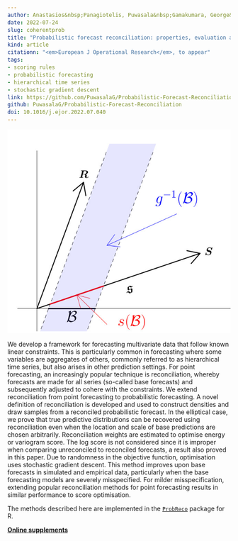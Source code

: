 ```yaml
---
author: Anastasios&nbsp;Panagiotelis, Puwasala&nbsp;Gamakumara, George&nbsp;Athanasopoulos and&nbsp;Rob&nbsp;J&nbsp;Hyndman
date: 2022-07-24
slug: coherentprob
title: "Probabilistic forecast reconciliation: properties, evaluation and score optimisation"
kind: article
citationn: "<em>European J Operational Research</em>, to appear"
tags:
- scoring rules
- probabilistic forecasting
- hierarchical time series
- stochastic gradient descent
link: https://github.com/PuwasalaG/Probabilistic-Forecast-Reconciliation/raw/master/Paper_EJOR_R1_submitted_latex/ProbabilisticReconciliationR1.pdf
github: PuwasalaG/Probabilistic-Forecast-Reconciliation
doi: 10.1016/j.ejor.2022.07.040
---
```


![](/img/featured.jpg)


We develop a framework for forecasting multivariate data that follow known linear constraints. This is particularly common in forecasting where some variables are aggregates of others, commonly referred to as hierarchical time series, but also arises in other prediction settings. For point forecasting, an increasingly popular technique is reconciliation, whereby forecasts are made for all series (so-called base forecasts) and subsequently adjusted to cohere with the constraints. We extend reconciliation from point forecasting to probabilistic forecasting. A novel definition of reconciliation is developed and used to construct densities and draw samples from a reconciled probabilistic forecast. In the elliptical case, we prove that true predictive distributions can be recovered using reconciliation even when the location and scale of base predictions are chosen arbitrarily. Reconciliation weights are estimated to optimise energy or variogram score. The log score is not considered since it is improper when comparing unreconciled to reconciled forecasts, a result also proved in this paper. Due to randomness in the objective function, optimisation uses stochastic gradient descent. This method improves upon base forecasts in simulated and empirical data, particularly when the base forecasting models are severely misspecified. For milder misspecification, extending popular reconciliation methods for point forecasting results in similar performance to score optimisation.

The methods described here are implemented in the [`ProbReco`](https://github.com/anastasiospanagiotelis/ProbReco) package for R.

[**Online supplements**](https://github.com/PuwasalaG/Probabilistic-Forecast-Reconciliation/)
